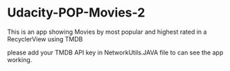 # Udacity-POP-Movies-2

This is an app showing Movies by most popular and highest rated in a RecyclerView using TMDB

please add your TMDB API key in NetworkUtils.JAVA file to can see the app working.
